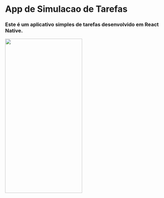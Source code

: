 # App de Simulacao de Tarefas

### Este é um aplicativo simples de tarefas desenvolvido em React Native.


<div>
  <img height="500em" width="250em" src="https://github.com/Adriano2607/AppTarefas/assets/110434219/52783166-5110-42e2-b727-8f5a9336fe71)https://github.com/Adriano2607/AppTarefas/assets/110434219/52783166-5110-42e2-b727-8f5a9336fe71">
</div>
